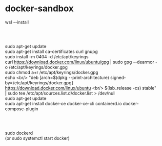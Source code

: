 # docker-sandbox




wsl --install<br/>

<br/><br/>


sudo apt-get update<br/>
sudo apt-get install ca-certificates curl gnupg<br/>
sudo install -m 0404 -d /etc/apt/keyrings<br/>
curl https://download.docker.com/linux/ubuntu/gpg | sudo gpg --dearmor -o /etc/apt/keyrings/docker.gpg<br/>
sudo chmod a+r /etc/apt/keyrings/docker.gpg<br/>
echo \<br/>
  "deb [arch=$(dpkg --print-architecture) signed-by=/etc/apt/keyrings/docker.gpg] https://download.docker.com/linux/ubuntu \<br/>
  $(lsb_release -cs) stable" | sudo tee /etc/apt/sources.list.d/docker.list > /dev/null<br/>
sudo apt-get update<br/>
sudo apt-get install docker-ce docker-ce-cli containerd.io docker-compose-plugin<br/>


<br/><br/>



sudo dockerd<br/>
(or sudo systemctl start docker)<br/>



